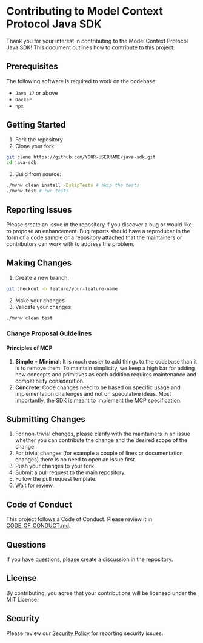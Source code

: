 # Contributing to Model Context Protocol Java SDK

Thank you for your interest in contributing to the Model Context Protocol Java SDK!
This document outlines how to contribute to this project.

## Prerequisites

The following software is required to work on the codebase:

- `Java 17` or above
- `Docker`
- `npx`

## Getting Started

1. Fork the repository
2. Clone your fork:

```bash
git clone https://github.com/YOUR-USERNAME/java-sdk.git
cd java-sdk
```

3. Build from source:

```bash
./mvnw clean install -DskipTests # skip the tests
./mvnw test # run tests
```

## Reporting Issues

Please create an issue in the repository if you discover a bug or would like to 
propose an enhancement. Bug reports should have a reproducer in the form of a code 
sample or a repository attached that the maintainers or contributors can work with to 
address the problem.

## Making Changes

1. Create a new branch:

```bash
git checkout -b feature/your-feature-name
```

2. Make your changes
3. Validate your changes:

```bash
./mvnw clean test
```

### Change Proposal Guidelines

#### Principles of MCP

1. **Simple + Minimal**: It is much easier to add things to the codebase than it is to
   remove them. To maintain simplicity, we keep a high bar for adding new concepts and
   primitives as each addition requires maintenance and compatibility consideration.
2. **Concrete**: Code changes need to be based on specific usage and implementation
   challenges and not on speculative ideas. Most importantly, the SDK is meant to 
   implement the MCP specification.

## Submitting Changes

1. For non-trivial changes, please clarify with the maintainers in an issue whether 
   you can contribute the change and the desired scope of the change.
2. For trivial changes (for example a couple of lines or documentation changes) there 
   is no need to open an issue first.
3. Push your changes to your fork.
4. Submit a pull request to the main repository.
5. Follow the pull request template.
6. Wait for review.

## Code of Conduct

This project follows a Code of Conduct. Please review it in
[CODE_OF_CONDUCT.md](CODE_OF_CONDUCT.md).

## Questions

If you have questions, please create a discussion in the repository.

## License

By contributing, you agree that your contributions will be licensed under the MIT
License.

## Security

Please review our [Security Policy](SECURITY.md) for reporting security issues.